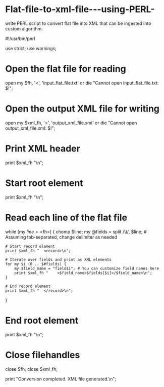 # Flat-file-to-xml-file---using-PERL-


write PERL script to convert flat file into XML that can be ingested into custom algorithm.


#!/usr/bin/perl

use strict;
use warnings;

# Open the flat file for reading
open my $fh, '<', 'input_flat_file.txt' or die "Cannot open input_flat_file.txt: $!";

# Open the output XML file for writing
open my $xml_fh, '>', 'output_xml_file.xml' or die "Cannot open output_xml_file.xml: $!";

# Print XML header
print $xml_fh "<?xml version=\"1.0\" encoding=\"UTF-8\"?>\n";

# Start root element
print $xml_fh "<data>\n";

# Read each line of the flat file
while (my $line = <$fh>) {
    chomp $line;
    my @fields = split /\t/, $line; # Assuming tab-separated, change delimiter as needed

    # Start record element
    print $xml_fh "  <record>\n";

    # Iterate over fields and print as XML elements
    for my $i (0 .. $#fields) {
        my $field_name = "field$i"; # You can customize field names here
        print $xml_fh "    <$field_name>$fields[$i]</$field_name>\n";
    }

    # End record element
    print $xml_fh "  </record>\n";
}

# End root element
print $xml_fh "</data>\n";

# Close filehandles
close $fh;
close $xml_fh;

print "Conversion completed. XML file generated.\n";

